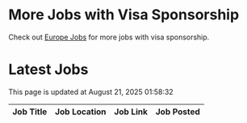 # More Jobs with Visa Sponsorship

Check out [Europe Jobs](https://github.com/sureshparimi/europejobs#latest-jobs) for more jobs with visa sponsorship.

# Latest Jobs

This page is updated at August 21, 2025 01:58:32

| Job Title | Job Location | Job Link | Job Posted |
| --- | --- | --- | --- |
